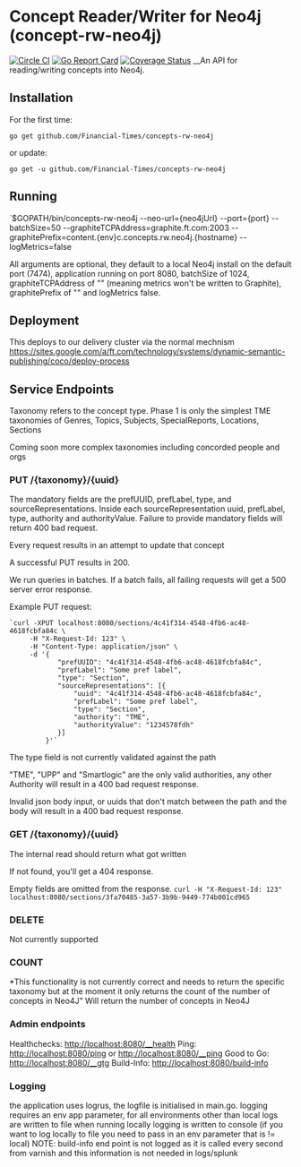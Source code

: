 # Concept Reader/Writer for Neo4j (concept-rw-neo4j)

[![Circle CI](https://circleci.com/gh/Financial-Times/concepts-rw-neo4j.svg?style=shield)](https://circleci.com/gh/Financial-Times/concepts-rw-neo4j)
[![Go Report Card](https://goreportcard.com/badge/github.com/Financial-Times/concepts-rw-neo4j)](https://goreportcard.com/report/github.com/Financial-Times/concepts-rw-neo4j)
[![Coverage Status](https://coveralls.io/repos/github/Financial-Times/concepts-rw-neo4j/badge.svg)](https://coveralls.io/github/Financial-Times/concepts-rw-neo4j)
__An API for reading/writing concepts into Neo4j. 

## Installation

For the first time:

`go get github.com/Financial-Times/concepts-rw-neo4j`

or update:

`go get -u github.com/Financial-Times/concepts-rw-neo4j`

## Running

`$GOPATH/bin/concepts-rw-neo4j --neo-url={neo4jUrl} --port={port} --batchSize=50 --graphiteTCPAddress=graphite.ft.com:2003 --graphitePrefix=content.{env}c.concepts.rw.neo4j.{hostname} --logMetrics=false

All arguments are optional, they default to a local Neo4j install on the default port (7474), application running on port 8080, batchSize of 1024, graphiteTCPAddress of "" (meaning metrics won't be written to Graphite), graphitePrefix of "" and logMetrics false.

## Deployment

This deploys to our delivery cluster via the normal mechnism https://sites.google.com/a/ft.com/technology/systems/dynamic-semantic-publishing/coco/deploy-process

## Service Endpoints

Taxonomy refers to the concept type. Phase 1 is only the simplest TME taxonomies of Genres, Topics, Subjects, SpecialReports, Locations, Sections

Coming soon more complex taxonomies including concorded people and orgs

### PUT /{taxonomy}/{uuid}

The mandatory fields are the prefUUID, prefLabel, type, and sourceRepresentations. Inside each sourceRepresentation uuid, prefLabel, type, authority and authorityValue. 
Failure to provide mandatory fields will return 400 bad request.

Every request results in an attempt to update that concept

A successful PUT results in 200.

We run queries in batches. If a batch fails, all failing requests will get a 500 server error response.

Example PUT request:

    `curl -XPUT localhost:8080/sections/4c41f314-4548-4fb6-ac48-4618fcbfa84c \
         -H "X-Request-Id: 123" \
         -H "Content-Type: application/json" \
         -d '{
             	"prefUUID": "4c41f314-4548-4fb6-ac48-4618fcbfa84c",
             	"prefLabel": "Some pref label",
             	"type": "Section",
             	"sourceRepresentations": [{
             		"uuid": "4c41f314-4548-4fb6-ac48-4618fcbfa84c",
             		"prefLabel": "Some pref label",
             		"type": "Section",
             		"authority": "TME",
             		"authorityValue": "1234578fdh"
             	}]
             }'`

The type field is not currently validated against the path

"TME", "UPP" and "Smartlogic" are the only valid authorities, any other Authority will result in a 400 bad request response.

Invalid json body input, or uuids that don't match between the path and the body will result in a 400 bad request response.

### GET /{taxonomy}/{uuid}
The internal read should return what got written 

If not found, you'll get a 404 response.

Empty fields are omitted from the response.
`curl -H "X-Request-Id: 123" localhost:8080/sections/3fa70485-3a57-3b9b-9449-774b001cd965`

### DELETE
Not currently supported

### COUNT
*This functionality is not currently correct and needs to return the specific taxonomy but at the moment it only returns the count of the number of concepts in Neo4J"
Will return the number of concepts in Neo4J 

### Admin endpoints
Healthchecks: [http://localhost:8080/__health](http://localhost:8080/__health)
Ping: [http://localhost:8080/ping](http://localhost:8080/ping) or [http://localhost:8080/__ping](http://localhost:8080/__ping)
Good to Go: [http://localhost:8080/__gtg](http://localhost:8080/__gtg)
Build-Info: [http://localhost:8080/build-info](http://localhost:8080/build-info)

### Logging
 the application uses logrus, the logfile is initialised in main.go.
 logging requires an env app parameter, for all environments  other than local logs are written to file
 when running locally logging is written to console (if you want to log locally to file you need to pass in an env parameter that is != local)
 NOTE: build-info end point is not logged as it is called every second from varnish and this information is not needed in  logs/splunk

